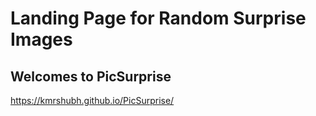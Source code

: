# Landing Page for Random Surprise Images

## Welcomes to PicSurprise

https://kmrshubh.github.io/PicSurprise/
